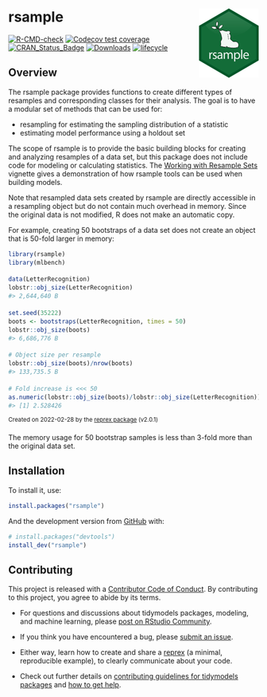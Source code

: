 
# rsample <a href='https://rsample.tidymodels.org/'><img src='man/figures/logo.png' align="right" height="139" alt="a boot on a green background" /></a>

<!-- badges: start -->

[![R-CMD-check](https://github.com/tidymodels/rsample/actions/workflows/R-CMD-check.yaml/badge.svg)](https://github.com/tidymodels/rsample/actions/workflows/R-CMD-check.yaml)
[![Codecov test
coverage](https://codecov.io/gh/tidymodels/rsample/branch/main/graph/badge.svg)](https://app.codecov.io/gh/tidymodels/rsample?branch=main)
[![CRAN_Status_Badge](https://www.r-pkg.org/badges/version/rsample)](https://cran.r-project.org/package=rsample)
[![Downloads](https://cranlogs.r-pkg.org/badges/rsample)](https://cran.r-project.org/package=rsample)
[![lifecycle](https://img.shields.io/badge/lifecycle-stable-brightgreen.svg)](https://lifecycle.r-lib.org/articles/stages.html)
<!-- badges: end -->

## Overview

The rsample package provides functions to create different types of
resamples and corresponding classes for their analysis. The goal is to
have a modular set of methods that can be used for:

- resampling for estimating the sampling distribution of a statistic
- estimating model performance using a holdout set

The scope of rsample is to provide the basic building blocks for
creating and analyzing resamples of a data set, but this package does
not include code for modeling or calculating statistics. The [Working
with Resample
Sets](https://rsample.tidymodels.org/articles/Working_with_rsets.html)
vignette gives a demonstration of how rsample tools can be used when
building models.

Note that resampled data sets created by rsample are directly accessible
in a resampling object but do not contain much overhead in memory. Since
the original data is not modified, R does not make an automatic copy.

For example, creating 50 bootstraps of a data set does not create an
object that is 50-fold larger in memory:

``` r
library(rsample)
library(mlbench)

data(LetterRecognition)
lobstr::obj_size(LetterRecognition)
#> 2,644,640 B

set.seed(35222)
boots <- bootstraps(LetterRecognition, times = 50)
lobstr::obj_size(boots)
#> 6,686,776 B

# Object size per resample
lobstr::obj_size(boots)/nrow(boots)
#> 133,735.5 B

# Fold increase is <<< 50
as.numeric(lobstr::obj_size(boots)/lobstr::obj_size(LetterRecognition))
#> [1] 2.528426
```

<sup>Created on 2022-02-28 by the [reprex
package](https://reprex.tidyverse.org) (v2.0.1)</sup>

The memory usage for 50 bootstrap samples is less than 3-fold more than
the original data set.

## Installation

To install it, use:

``` r
install.packages("rsample")
```

And the development version from [GitHub](https://github.com/) with:

``` r
# install.packages("devtools")
install_dev("rsample")
```

## Contributing

This project is released with a [Contributor Code of
Conduct](https://contributor-covenant.org/version/2/1/CODE_OF_CONDUCT.html).
By contributing to this project, you agree to abide by its terms.

- For questions and discussions about tidymodels packages, modeling, and
  machine learning, please [post on RStudio
  Community](https://community.rstudio.com/new-topic?category_id=15&tags=tidymodels,question).

- If you think you have encountered a bug, please [submit an
  issue](https://github.com/tidymodels/rsample/issues).

- Either way, learn how to create and share a
  [reprex](https://reprex.tidyverse.org/articles/articles/learn-reprex.html)
  (a minimal, reproducible example), to clearly communicate about your
  code.

- Check out further details on [contributing guidelines for tidymodels
  packages](https://www.tidymodels.org/contribute/) and [how to get
  help](https://www.tidymodels.org/help/).
